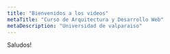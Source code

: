 ```yaml
--- 
title: "Bienvenidos a los videos" 
metaTitle: "Curso de Arquitectura y Desarrollo Web" 
metaDescription: "Universidad de valparaiso" 
---
```


Saludos!

